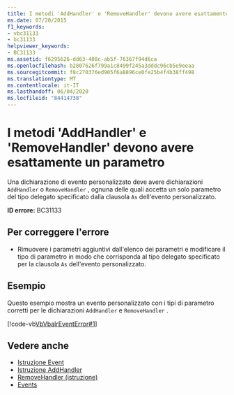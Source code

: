 ```yaml
---
title: I metodi 'AddHandler' e 'RemoveHandler' devono avere esattamente un parametro
ms.date: 07/20/2015
f1_keywords:
- vbc31133
- bc31133
helpviewer_keywords:
- BC31133
ms.assetid: f6295626-dd63-408c-ab5f-76367f94d6ca
ms.openlocfilehash: b2807626f799a1c8499f245a3dddc96cb5e9eeaa
ms.sourcegitcommit: f8c270376ed905f6a8896ce0fe25b4f4b38ff498
ms.translationtype: MT
ms.contentlocale: it-IT
ms.lasthandoff: 06/04/2020
ms.locfileid: "84414738"
---
```

# <a name="addhandler-and-removehandler-methods-must-have-exactly-one-parameter"></a>I metodi 'AddHandler' e 'RemoveHandler' devono avere esattamente un parametro
Una dichiarazione di evento personalizzato deve avere dichiarazioni `AddHandler` o `RemoveHandler` , ognuna delle quali accetta un solo parametro del tipo delegato specificato dalla clausola `As` dell'evento personalizzato.  
  
 **ID errore:** BC31133  
  
## <a name="to-correct-this-error"></a>Per correggere l'errore  
  
- Rimuovere i parametri aggiuntivi dall'elenco dei parametri e modificare il tipo di parametro in modo che corrisponda al tipo delegato specificato per la clausola `As` dell'evento personalizzato.  
  
## <a name="example"></a>Esempio  
 Questo esempio mostra un evento personalizzato con i tipi di parametro corretti per le dichiarazioni `AddHandler` e `RemoveHandler` .  
  
 [!code-vb[VbVbalrEventError#1](~/samples/snippets/visualbasic/VS_Snippets_VBCSharp/VbVbalrEventError/VB/VbVbalrEventError.vb#1)]  
  
## <a name="see-also"></a>Vedere anche

- [Istruzione Event](../language-reference/statements/event-statement.md)
- [Istruzione AddHandler](../language-reference/statements/addhandler-statement.md)
- [RemoveHandler (istruzione)](../language-reference/statements/removehandler-statement.md)
- [Events](../programming-guide/language-features/events/index.md)
